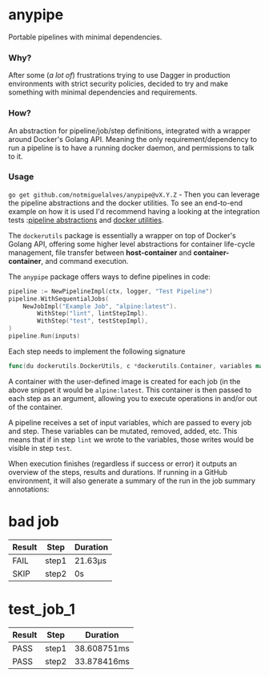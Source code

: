 # anypipe

Portable pipelines with minimal dependencies.

### Why?
After some (*a lot of*) frustrations trying to use Dagger in production environments with strict security policies, decided to try and make something with minimal dependencies and requirements.

### How?
An abstraction for pipeline/job/step definitions, integrated with a wrapper around Docker's Golang API. Meaning the only requirement/dependency to run a pipeline is to have a running docker daemon, and permissions to talk to it.

### Usage

`go get github.com/notmiguelalves/anypipe@vX.Y.Z` - Then you can leverage the pipeline abstractions and the docker utilities. To see an end-to-end example on how it is used I'd recommend having a looking at the integration tests :[pipeline abstractions](pkg/anypipe/pipeline_integration_test.go) and [docker utilities](pkg/dockerutils/docker_integration_test.go).

The `dockerutils` package is essentially a wrapper on top of Docker's Golang API, offering some higher level abstractions for container life-cycle management, file transfer between **host-container** and **container-container**, and command execution.

The `anypipe` package offers ways to define pipelines in code:

```go
pipeline := NewPipelineImpl(ctx, logger, "Test Pipeline")
pipeline.WithSequentialJobs(
	NewJobImpl("Example Job", "alpine:latest").
		WithStep("lint", lintStepImpl).
		WithStep("test", testStepImpl),
)
pipeline.Run(inputs)
```

Each step needs to implement the following signature
```go
func(du dockerutils.DockerUtils, c *dockerutils.Container, variables map[string]interface{}) error
```

A container with the user-defined image is created for each job (in the above snippet it would be `alpine:latest`. This container is then passed to each step as an argument, allowing you to execute operations in and/or out of the container.

A pipeline receives a set of input variables, which are passed to every job and step. These variables can be mutated, removed, added, etc. This means that if in step `lint` we wrote to the variables, those writes would be visible in step `test`.

When execution finishes (regardless if success or error) it outputs an overview of the steps, results and durations. If running in a GitHub environment, it will also generate a summary of the run in the job summary annotations:

# bad job
| Result | Step | Duration |
| --- | --- | --- |
| FAIL | step1 | 21.63µs |
| SKIP | step2 | 0s |
# test_job_1
| Result | Step | Duration |
| --- | --- | --- |
| PASS | step1 | 38.608751ms |
| PASS | step2 | 33.878416ms |

